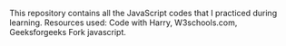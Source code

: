 This repository contains all the JavaScript codes that I practiced during learning.
Resources used: Code with Harry, W3schools.com, Geeksforgeeks Fork javascript.
